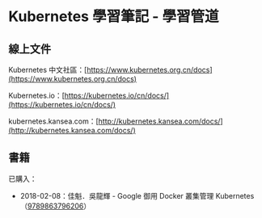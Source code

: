 # Kubernetes 學習筆記 - 學習管道

## 線上文件

Kubernetes 中文社區：[https://www.kubernetes.org.cn/docs](https://www.kubernetes.org.cn/docs)

Kubernetes.io：[https://kubernetes.io/cn/docs/](https://kubernetes.io/cn/docs/)

kubernetes.kansea.com：[http://kubernetes.kansea.com/docs/](http://kubernetes.kansea.com/docs/)

## 書籍

已購入：

* 2018-02-08：佳魁．吳龍輝 - Google 御用 Docker 叢集管理 Kubernetes（[9789863796206](https://www.tenlong.com.tw/products/9789863796206)）



